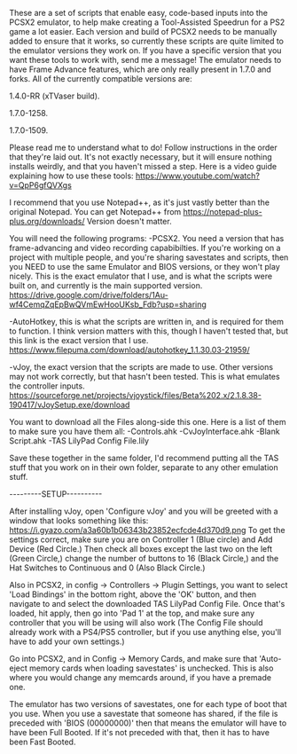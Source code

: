 These are a set of scripts that enable easy, code-based inputs into the PCSX2 emulator, to help make creating a Tool-Assisted Speedrun for a PS2 game a lot easier.
Each version and build of PCSX2 needs to be manually added to ensure that it works, so currently these scripts are quite limited to the emulator versions they work on.
If you have a specific version that you want these tools to work with, send me a message! The emulator needs to have Frame Advance features, which are only really present in 1.7.0 and forks.
All of the currently compatible versions are:

1.4.0-RR (xTVaser build).

1.7.0-1258.

1.7.0-1509.



Please read me to understand what to do! Follow instructions in the order that they're laid out. It's not exactly necessary, but it will ensure nothing installs weirdly, and that you haven't missed a step.
Here is a video guide explaining how to use these tools: https://www.youtube.com/watch?v=QpP6gfQVXgs


I recommend that you use Notepad++, as it's just vastly better than the original Notepad. You can get Notepad++ from  https://notepad-plus-plus.org/downloads/ Version doesn't matter. 

You will need the following programs:
-PCSX2. You need a version that has frame-advancing and video recording capabibilties. If you're working on a project with multiple people, and you're sharing savestates and scripts, then you NEED to use the same Emulator and BIOS versions, or they won't play nicely. This is the exact emulator that I use, and is what the scripts were built on, and currently is the main supported version.
https://drive.google.com/drive/folders/1Au-wf4CemqZqEpBwQVmEwHooUKsb_Fdb?usp=sharing

-AutoHotkey, this is what the scripts are written in, and is required for them to function. I think version matters with this, though I haven't tested that, but this link is the exact version that I use.
https://www.filepuma.com/download/autohotkey_1.1.30.03-21959/

-vJoy, the exact version that the scripts are made to use. Other versions may not work correctly, but that hasn't been tested. This is what emulates the controller inputs.
https://sourceforge.net/projects/vjoystick/files/Beta%202.x/2.1.8.38-190417/vJoySetup.exe/download

You want to download all the Files along-side this one. Here is a list of them to make sure you have them all:
-Controls.ahk
-CvJoyInterface.ahk
-Blank Script.ahk
-TAS LilyPad Config File.lily

Save these together in the same folder, I'd recommend putting all the TAS stuff that you work on in their own folder, separate to any other emulation stuff.





---------SETUP----------

After installing vJoy, open 'Configure vJoy' and you will be greeted with a window that looks something like this: https://i.gyazo.com/a3a60b1b06343b23852ecfcde4d370d9.png
To get the settings correct, make sure you are on Controller 1 (Blue circle) and Add Device (Red Circle.) Then check all boxes except the last two on the left (Green Circle,) change the number of buttons to 16 (Black Circle,) and the Hat Switches to Continuous and 0 (Also Black Circle.)



Also in PCSX2, in config -> Controllers -> Plugin Settings, you want to select 'Load Bindings' in the bottom right, above the 'OK' button, and then navigate to and select the downloaded TAS LilyPad Config File. Once that's loaded, hit apply, then go into 'Pad 1' at the top, and make sure any controller that you will be using will also work (The Config File should already work with a PS4/PS5 controller, but if you use anything else, you'll have to add your own settings.)

Go into PCSX2, and in Config -> Memory Cards, and make sure that 'Auto-eject memory cards when loading savestates' is unchecked. This is also where you would change any memcards around, if you have a premade one.

The emulator has two versions of savestates, one for each type of boot that you use. When you use a savestate that someone has shared, if the file is preceded with 'BIOS (00000000)' then that means the emulator will have to have been Full Booted. If it's not preceded with that, then it has to have been Fast Booted.
